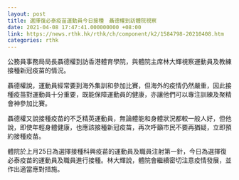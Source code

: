 ```yaml
---
layout: post
title: 選擇復必泰疫苗運動員今日接種　聶德權到訪體院視察
date: 2021-04-08 17:47:41.000000000 +08:00
link: https://news.rthk.hk/rthk/ch/component/k2/1584798-20210408.htm
categories: rthk
---
```


公務員事務局局長聶德權到訪香港體育學院，與體院主席林大輝視察運動員及教練接種新冠疫苗的情況。

聶德權說，運動員經常要到海外集訓和參加比賽，但海外的疫情仍然嚴重，因此接種疫苗對運動員十分重要，既能保障運動員的健康，亦讓他們可以專注訓練及聚精會神參加比賽。

聶德權又說接種疫苗的不乏精英運動員，無論體能和身體狀況都較一般人好，但他說，即使年輕身體健康，也應該接種新冠疫苗，再次呼籲市民不要再猶疑，立即預約接種疫苗。

體院於上月25日為選擇接種科興疫苗的運動員及職員注射第一針，今日為選擇復必泰疫苗的運動員及職員進行接種。林大輝說，體院會繼續密切注意疫情發展，並作出適當應對措施。
